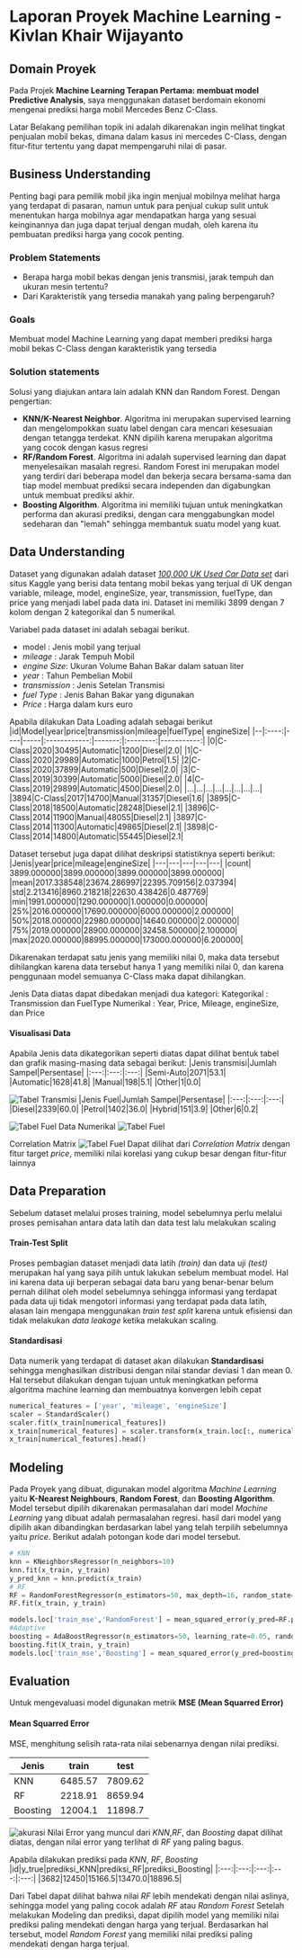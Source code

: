 # Laporan Proyek Machine Learning - Kivlan Khair Wijayanto

## Domain Proyek
Pada Projek **Machine Learning Terapan Pertama: membuat model Predictive Analysis**, saya menggunakan dataset berdomain ekonomi mengenai prediksi harga mobil Mercedes Benz C-Class.

Latar Belakang pemilihan topik ini adalah dikarenakan ingin melihat tingkat penjualan mobil bekas, dimana dalam kasus ini mercedes C-Class, dengan fitur-fitur tertentu yang dapat mempengaruhi nilai di pasar. 
## Business Understanding
Penting bagi para pemilik mobil jika ingin menjual mobilnya melihat harga yang terdapat di pasaran, namun untuk para penjual cukup sulit untuk menentukan harga mobilnya agar mendapatkan harga yang sesuai keinginannya dan juga dapat terjual dengan mudah, oleh karena itu pembuatan prediksi harga yang cocok penting.
### Problem Statements
 - Berapa harga mobil bekas dengan jenis transmisi, jarak tempuh dan ukuran mesin tertentu?
 - Dari Karakteristik yang tersedia manakah yang paling berpengaruh?
### Goals
Membuat model Machine Learning yang dapat memberi prediksi harga mobil bekas C-Class dengan karakteristik yang tersedia

### Solution statements
Solusi yang diajukan antara lain adalah KNN dan Random Forest.
Dengan pengertian:
- **KNN/K-Nearest Neighbor**. Algoritma ini merupakan supervised learning dan mengelompokkan suatu label dengan cara mencari kesesuaian dengan tetangga terdekat. KNN dipilih karena merupakan algoritma yang cocok dengan kasus regresi
- **RF/Random Forest**. Algoritma ini adalah supervised learning dan dapat menyelesaikan masalah regresi. Random Forest ini merupakan model yang terdiri dari beberapa model dan bekerja secara bersama-sama dan tiap model membuat prediksi secara independen dan digabungkan untuk membuat prediksi akhir. 
- **Boosting Algorithm**. Algoritma ini memiliki tujuan untuk meningkatkan performa dan akurasi prediksi, dengan cara menggabungkan model sedeharan dan "lemah" sehingga membantuk suatu model yang kuat.

## Data Understanding
Dataset yang digunakan adalah dataset [*100,000 UK Used Car Data set*](https://www.kaggle.com/adityadesai13/used-car-dataset-ford-and-mercedes?select=cclass.csv) dari situs Kaggle yang berisi data tentang mobil bekas yang terjual di UK dengan variable, mileage, model, engineSize, year, transmission, fuelType, dan price yang menjadi label pada data ini. Dataset ini memiliki 3899 dengan 7 kolom dengan 2 kategorikal dan 5 numerikal.

Variabel pada dataset ini adalah sebagai berikut.
- model : Jenis mobil yang terjual
- *mileage* : Jarak Tempuh Mobil
- *engine Size*: Ukuran Volume Bahan Bakar dalam satuan liter
- *year* : Tahun Pembelian Mobil
- *transmission* : Jenis Setelan Transmisi
- *fuel Type* : Jenis Bahan Bakar yang digunakan
- *Price* : Harga dalam kurs euro

Apabila dilakukan Data Loading adalah sebagai berikut
|id|Model|year|price|transmission|mileage|fuelType| engineSize|
|--|:----:|----|-----|:------------:|-------:|:--------:|-----------:|
|0|C-Class|2020|30495|Automatic|1200|Diesel|2.0|
|1|C-Class|2020|29989|Automatic|1000|Petrol|1.5|
|2|C-Class|2020|37899|Automatic|500|Diesel|2.0|
|3|C-Class|2019|30399|Automatic|5000|Diesel|2.0|
|4|C-Class|2019|29899|Automatic|4500|Diesel|2.0|
|...|...|...|...|...|...|...|...|
|3894|C-Class|2017|14700|Manual|31357|Diesel|1.6|
|3895|C-Class|2018|18500|Automatic|28248|Diesel|2.1|
|3896|C-Class|2014|11900|Manual|48055|Diesel|2.1|
|3897|C-Class|2014|11300|Automatic|49865|Diesel|2.1|
|3898|C-Class|2014|14800|Automatic|55445|Diesel|2.1|

Dataset tersebut juga dapat dilihat deskripsi statistiknya seperti berikut:
|Jenis|year|price|mileage|engineSize|
|---|---|---|---|---|
|count|	3899.000000|3899.000000|3899.000000|3899.000000|
|mean|2017.338548|23674.286997|22395.709156|2.037394|
|std|2.213416|8960.218218|22630.438426|0.487769|
|min|1991.000000|1290.000000|1.000000|0.000000|
|25%|2016.000000|17690.000000|6000.000000|2.000000|
|50%|2018.000000|22980.000000|14640.000000|2.000000|
|75%|2019.000000|28900.000000|32458.500000|2.100000|
|max|2020.000000|88995.000000|173000.000000|6.200000|

Dikarenakan terdapat satu jenis yang memiliki nilai 0, maka data tersebut dihilangkan karena data tersebut hanya 1 yang memiliki nilai 0, dan karena penggunaan model semuanya C-Class maka dapat dihilangkan.

Jenis Data diatas dapat dibedakan menjadi dua kategori:
Kategorikal : Transmission dan FuelType
Numerikal : Year, Price, Mileage, engineSize, dan Price

#### Visualisasi Data
Apabila Jenis data dikategorikan seperti diatas dapat dilihat bentuk tabel dan grafik masing-masing data sebagai berikut:
|Jenis transmisi|Jumlah Sampel|Persentase|
|:---:|:---:|:---:|
|Semi-Auto|2071|53.1|
|Automatic|1628|41.8|
|Manual|198|5.1|
|Other|1|0.0|

![Tabel Transmisi](https://raw.githubusercontent.com/plannnn/assetspenting/main/assetMLT/MLT_transmission.png)
|Jenis Fuel|Jumlah Sampel|Persentase|
|:---:|:---:|:---:|
|Diesel|2339|60.0|
|Petrol|1402|36.0|
|Hybrid|151|3.9|
|Other|6|0.2|

![Tabel Fuel](https://github.com/plannnn/assetspenting/blob/main/assetMLT/MLT_fuelType.png?raw=true)
Data Numerikal
![Tabel Fuel](https://github.com/plannnn/assetspenting/blob/main/assetMLT/MLT_numerikal.png?raw=true)

Correlation Matrix
![Tabel Fuel](https://github.com/plannnn/assetspenting/blob/main/assetMLT/MLT_correlation.png?raw=true)
Dapat dilihat dari *Correlation Matrix* dengan fitur target *price*, memiliki nilai korelasi yang cukup besar dengan fitur-fitur lainnya 
## Data Preparation
Sebelum dataset melalui proses training, model sebelumnya perlu melalui proses pemisahan antara data latih dan data test lalu melakukan scaling
#### Train-Test Split
Proses pembagian dataset menjadi data latih *(train)* dan data uji *(test)* merupakan hal yang saya pilih untuk lakukan sebelum membuat model. Hal ini karena data uji berperan sebagai data baru yang benar-benar belum pernah dilihat oleh model sebelumnya sehingga informasi yang terdapat pada data uji tidak mengotori informasi yang terdapat pada data latih, alasan lain mengapa menggunakan *train test split* karena untuk efisiensi dan tidak melakukan *data leakage* ketika melakukan scaling. 
#### Standardisasi
Data numerik yang terdapat di dataset akan dilakukan **Standardisasi** sehingga menghasilkan distribusi dengan nilai standar deviasi 1 dan mean 0. Hal tersebut dilakukan dengan tujuan untuk meningkatkan peforma algoritma machine learning dan membuatnya konvergen lebih cepat
```python
numerical_features = ['year', 'mileage', 'engineSize']
scaler = StandardScaler()
scaler.fit(x_train[numerical_features])
x_train[numerical_features] = scaler.transform(x_train.loc[:, numerical_features])
x_train[numerical_features].head()
```
## Modeling
Pada Proyek yang dibuat, digunakan model algoritma *Machine Learning* yaitu **K-Nearest Neighbours**, **Random Forest**, dan **Boosting Algorithm**. Model tersebut dipilih dikarenakan permasalahan dari model *Machine Learning* yang dibuat adalah permasalahan regresi. hasil dari model yang dipilih akan dibandingkan berdasarkan label yang telah terpilih sebelumnya yaitu *price*. Berikut adalah potongan kode dari model tersebut.
```python
# KNN
knn = KNeighborsRegressor(n_neighbors=10)
knn.fit(x_train, y_train)
y_pred_knn = knn.predict(x_train)
# RF
RF = RandomForestRegressor(n_estimators=50, max_depth=16, random_state=55, n_jobs=-1, min_samples_split=3)
RF.fit(x_train, y_train)

models.loc['train_mse','RandomForest'] = mean_squared_error(y_pred=RF.predict(x_train), y_true=y_train) 
#Adaptive
boosting = AdaBoostRegressor(n_estimators=50, learning_rate=0.05, random_state=55)                             
boosting.fit(X_train, y_train)
models.loc['train_mse','Boosting'] = mean_squared_error(y_pred=boosting.predict(X_train), y_true=y_train)
```
## Evaluation
Untuk mengevaluasi model digunakan metrik **MSE (Mean Squarred Error)**

#### Mean Squarred Error
MSE, menghitung selisih rata-rata nilai sebenarnya dengan nilai prediksi.

|Jenis|train|test|
|---|---|---|
|KNN|6485.57|7809.62|
|RF|2218.91|8659.94|
|Boosting|12004.1|11898.7|

![akurasi](https://github.com/plannnn/assetspenting/blob/main/assetMLT/MLT_akurasiPT1.png?raw=true)
Nilai Error yang muncul dari *KNN*,*RF*, dan *Boosting* dapat dilihat diatas, dengan nilai error yang terlihat di *RF* yang paling bagus.

Apabila dilakukan prediksi pada *KNN*, *RF*, *Boosting*
|id|y_true|prediksi_KNN|prediksi_RF|prediksi_Boosting|
|:---:|:---:|:---:|:---:|:---:|
|3682|12450|15166.5|13470.0|18896.5|

Dari Tabel dapat dilihat bahwa nilai *RF* lebih mendekati dengan nilai aslinya, sehingga model yang paling cocok adalah *RF* atau *Random Forest*
Setelah melakukan Modeling dan prediksi, dapat dipilih model yang memiliki nilai prediksi paling mendekati dengan harga yang terjual. Berdasarkan hal tersebut, model *Random Forest* yang memiliki nilai prediksi paling mendekati dengan harga terjual.
